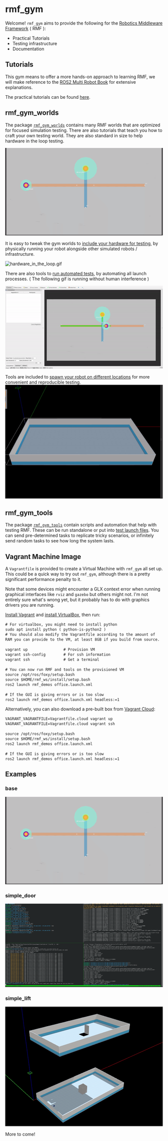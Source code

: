 # rmf_gym

Welcome! `rmf_gym` aims to provide the following for the [Robotics Middleware Framework](https://github.com/open-rmf/rmf_demos) ( RMF ):
* Practical Tutorials
* Testing infrastructure 
* Documentation

## Tutorials
This gym means to offer a more hands-on approach to learning RMF, we will make reference to the [ROS2 Multi Robot Book](https://osrf.github.io/ros2multirobotbook/) for extensive explanations.

The practical tutorials can be found [here](/docs).

## rmf_gym_worlds
The package [`rmf_gym_worlds`](/rmf_gym_worlds) contains many RMF worlds that are optimized for focused simulation testing. There are also tutorials that teach you how to craft your own testing world. They are also standard in size to help hardware in the loop testing.

![base.gif](/docs/gifs/base.gif)

It is easy to tweak the gym worlds to [include your hardware for testing](/docs/hardware_integration/mobile_robot/magni/05-hardware-testing.md), by physically running your robot alongside other simulated robots / infrastructure. 

![hardware_in_the_loop.gif](/docs/gifs/hardware_in_the_loop.gif)

There are also tools to [run automated tests](/rmf_gym_worlds/README.md/#Automated-testing), by automating all launch processes. ( The following gif is running without human interference )

![auto_run_tests.gif](/docs/gifs/auto_run_tests.gif)

Tools are included to [spawn your robot on different locations](/rmf_gym_tools/README.md#spawn-robot) for more convenient and reproducible testing.
![respawn_robots.gif](/docs/gifs/respawn_robots.gif)

## rmf_gym_tools
The package [`rmf_gym_tools`](/rmf_gym_tools) contain scripts and automation that help with testing RMF. These can be run standalone or put into [test launch files](/rmf_gym_worlds/worlds/base/tests). You can send pre-determined tasks to replicate tricky scenarios, or infinitely send random tasks to see how long the system lasts.

## Vagrant Machine Image
A `Vagrantfile` is provided to create a Virtual Machine with `rmf_gym` all set up. This could be a quick way to try out `rmf_gym`, although there is a pretty significant performance penalty to it.

Note that some devices might encounter a GLX context error when running graphical interfaces like `rviz` and `gazebo` but others might not. I'm not entirely sure what's wrong yet, but it probably has to do with graphics drivers you are running.

[Install Vagrant](https://www.vagrantup.com/docs/installation) and [install VirtualBox](https://www.virtualbox.org/wiki/Linux_Downloads), then run:
```
# For virtualbox, you might need to install python
sudo apt install python ( python-is-python2 )
# You should also modify the Vagrantfile according to the amount of RAM you can provide to the VM, at least 8GB if you build from source.

vagrant up                # Provision VM
vagrant ssh-config        # For ssh information
vagrant ssh               # Get a terminal

# You can now run RMF and tools on the provisioned VM
source /opt/ros/foxy/setup.bash
source $HOME/rmf_ws/install/setup.bash
ros2 launch rmf_demos office.launch.xml

# If the GUI is giving errors or is too slow
ros2 launch rmf_demos office.launch.xml headless:=1
```

Alternatively, you can also download a pre-built box from [Vagrant Cloud](https://app.vagrantup.com/cnboonhan/boxes/rmf):
```
VAGRANT_VAGRANTFILE=Vagrantfile.cloud vagrant up
VAGRANT_VAGRANTFILE=Vagrantfile.cloud vagrant ssh

source /opt/ros/foxy/setup.bash
source $HOME/rmf_ws/install/setup.bash
ros2 launch rmf_demos office.launch.xml

# If the GUI is giving errors or is too slow
ros2 launch rmf_demos office.launch.xml headless:=1
```

## Examples

### base
![base.gif](/docs/gifs/base.gif)

### simple_door
![simple_door.gif](/docs/gifs/simple_door.gif)

### simple_lift
![simple_lift.gif](/docs/gifs/simple_lift.gif)

More to come!
